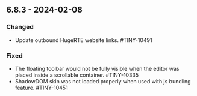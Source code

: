 ## 6.8.3 - 2024-02-08

### Changed
- Update outbound HugeRTE website links. #TINY-10491

### Fixed
- The floating toolbar would not be fully visible when the editor was placed inside a scrollable container. #TINY-10335
- ShadowDOM skin was not loaded properly when used with js bundling feature. #TINY-10451
